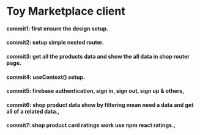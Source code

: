 # Toy Marketplace client

#### commit1: first ensure the design setup.

#### commit2: setup simple nested router.

#### commit3: get all the products data and show the all data in shop router page.

#### commit4: useContext() setup.

#### commit5: firebase authentication, sign in, sign out, sign up & others,

#### commit6: shop product data show by filtering mean need a data and get all of a related data.,

#### commit7: shop product card ratings work use npm react ratings.,
